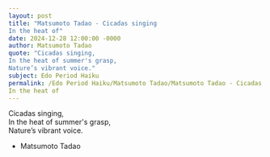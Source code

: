 ```yaml
---
layout: post
title: "Matsumoto Tadao - Cicadas singing  
In the heat of"
date: 2024-12-28 12:00:00 -0000
author: Matsumoto Tadao
quote: "Cicadas singing,  
In the heat of summer's grasp,  
Nature’s vibrant voice."
subject: Edo Period Haiku
permalink: /Edo Period Haiku/Matsumoto Tadao/Matsumoto Tadao - Cicadas singing  
In the heat of
---
```


Cicadas singing,  
In the heat of summer's grasp,  
Nature’s vibrant voice.

- Matsumoto Tadao
